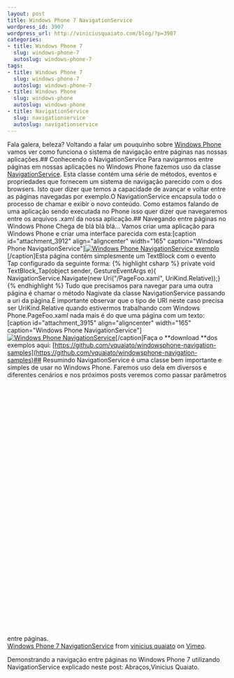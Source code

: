 ```yaml
--- 
layout: post
title: Windows Phone 7 NavigationService
wordpress_id: 3907
wordpress_url: http://viniciusquaiato.com/blog/?p=3907
categories: 
- title: Windows Phone 7
  slug: windows-phone-7
  autoslug: windows-phone-7
tags: 
- title: Windows Phone 7
  slug: windows-phone-7
  autoslug: windows-phone-7
- title: Windows Phone
  slug: windows-phone
  autoslug: windows-phone
- title: NavigationService
  slug: navigationservice
  autoslug: navigationservice
---
```

Fala galera, beleza? Voltando a falar um pouquinho sobre [Windows Phone](http://viniciusquaiato.com/blog/category/windows-phone-7/) vamos ver como funciona o sistema de navigação entre páginas nas nossas aplicações.## Conhecendo o NavigationService
Para navigarmos entre páginas em nossas aplicações no Windows Phone fazemos uso da classe [NavigationService](http://msdn.microsoft.com/en-us/library/system.windows.navigation.navigationservice(v=vs.92).aspx). Esta classe contém uma série de métodos, eventos e propriedades que fornecem um sistema de navigação parecido com o dos browsers. Isto quer dizer que temos a capacidade de avançar e voltar entre as páginas navegadas por exemplo.O NavigationService encapsula todo o processo de chamar e exibir o novo conteúdo. Como estamos falando de uma aplicação sendo executada no Phone isso quer dizer que navegaremos entre os arquivos .xaml da nossa aplicação.## Navegando entre páginas no Windows Phone
Chega de blá blá blá... Vamos criar uma aplicação para Windows Phone e criar uma interface parecida com esta:[caption id="attachment_3912" align="aligncenter" width="165" caption="Windows Phone NavigationService"][![Windows Phone NavigationService exemplo](http://viniciusquaiato.com/blog/wp-content/uploads/2011/08/Windows-Phone-NavigationService-exemplo-165x300.png "Windows Phone NavigationService exemplo")](http://viniciusquaiato.com/blog/wp-content/uploads/2011/08/Windows-Phone-NavigationService-exemplo.png)[/caption]Esta página contém simplesmente um TextBlock com o evento Tap configurado da seguinte forma:
{% highlight csharp %}
private void TextBlock_Tap(object sender, GestureEventArgs e){    NavigationService.Navigate(new Uri("/PageFoo.xaml", UriKind.Relative));}
{% endhighlight %}
 Tudo que precisamos para navegar para uma outra página é chamar o método Nagivate da classe NavigationService passando a uri da página.É importante observar que o tipo de URI neste caso precisa ser UriKind.Relative quando estivermos trabalhando com Windows Phone.PageFoo.xaml nada mais é do que uma página com um texto:[caption id="attachment_3915" align="aligncenter" width="165" caption="Windows Phone NavigationService"][![Windows Phone NavigationService](http://viniciusquaiato.com/blog/wp-content/uploads/2011/08/Windows-Phone-NavigationService-exemplo-2-165x300.png "Windows Phone NavigationService")](http://viniciusquaiato.com/blog/wp-content/uploads/2011/08/Windows-Phone-NavigationService-exemplo-2.png)[/caption]Faça o **download **dos exemplos aqui: [https://github.com/vquaiato/windowsphone-navigation-samples](https://github.com/vquaiato/windowsphone-navigation-samples)## Resumindo
NavigationService é uma classe bem importante e simples de usar no Windows Phone. Faremos uso dela em diversos e diferentes cenários e nos próximos posts veremos como passar parâmetros entre páginas.<object width="400" height="750"><param name="allowfullscreen" value="true" /><param name="allowscriptaccess" value="always" /><param name="movie" value="http://vimeo.com/moogaloop.swf?clip_id=27163411&amp;server=vimeo.com&amp;show_title=0&amp;show_byline=0&amp;show_portrait=0&amp;color=00adef&amp;fullscreen=1&amp;autoplay=0&amp;loop=0" /><embed src="http://vimeo.com/moogaloop.swf?clip_id=27163411&amp;server=vimeo.com&amp;show_title=0&amp;show_byline=0&amp;show_portrait=0&amp;color=00adef&amp;fullscreen=1&amp;autoplay=0&amp;loop=0" type="application/x-shockwave-flash" allowfullscreen="true" allowscriptaccess="always" width="400" height="600"></embed></object>
[Windows Phone 7 NavigationService](http://vimeo.com/27163411) from [vinicius quaiato](http://vimeo.com/user2557055) on [Vimeo](http://vimeo.com).

Demonstrando a navigação entre páginas no Windows Phone 7 utilizando NavigationService explicado neste post:
Abraços,Vinicius Quaiato.

